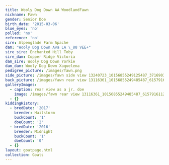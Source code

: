 ```yaml
---
title: Wooly Dog Down AA WoodlandFawn
nickname: Fawn
gender: Senior Doe
birth_date: '2015-03-06'
blue_eyes: 'no'
polled: 'no'
reference: 'no'
sire: Alpenglade Farm Apache
dam: "Wooly Dog Down Ava LA \_88 VEE+"
sire_sire: Enchanted Hill Toby
sire_dam: Copper Ridge Victoria
dam_sire: Wooly Dog Down Yorkie
dam_dam: Wooly Dog Down Xaquelena
pedigree_picture: /images/fawn.png
side_picture: /images/fawn side view 13240723_10156855249125487_371690373535664023_n.jpg
back_picture: /images/fawn rear view 13116361_10156855249485487_615791611237006557_o.jpg
galleryImages:
  - caption: rear view as a jr. doe
    image: /images/fawn rear view 13116361_10156855249485487_615791611237006557_o.jpg
  - {}
kiddingHistory:
  - bredDate: '2017'
    breeder: Hailstorm
    buckCount: '1'
    doeCount: '2'
  - bredDate: '2016'
    breeder: Midnight
    buckCount: '1'
    doeCount: '0'
  - {}
layout: goatpage.html
collection: Goats
---
```


